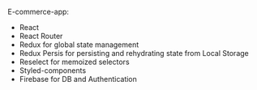 E-commerce-app:
* React
* React Router
* Redux for global state management
* Redux Persis for persisting and rehydrating state from Local Storage
* Reselect for memoized selectors
* Styled-components 
* Firebase for DB and Authentication
